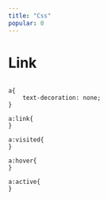 ```yaml
---
title: "Css"
popular: 0
---
```


# Link

<code language="css">
a{
    text-decoration: none;
}
</code>
<code language="css">
a:link{
}
</code>
<code language="css">
a:visited{
}
</code>
<code language="css">
a:hover{
}
</code>
<code language="css">
a:active{
}
</code>
